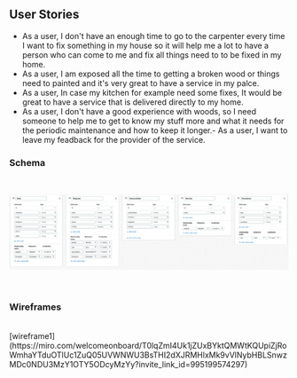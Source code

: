 ## User Stories
- As a user, I don't have an enough time to go to the carpenter every time I want to fix something in my house so it will help me a lot to have a person who can come to me and fix all things need to to be fixed in my home.
- As a user, I am exposed all the time to getting a broken wood or things need to painted and it's very great to have a service in my palce.
- As a user, In case my kitchen for example need some fixes, It would be great to have a service that is delivered directly to my home.
- As a user, I don't have a good experience with woods, so I need someone to help me to get to know my stuff more and what it needs for the periodic maintenance and how to keep it longer.- As a user, I want to leave my feadback for the provider of the service.

### Schema

<br>

![schema](prep/schema.png)

<br>

### Wireframes

<br>
[wireframe1](https://miro.com/welcomeonboard/T0lqZmI4Uk1jZUxBYktQMWtKQUpiZjRoWmhaYTduOTlUc1ZuQ05UVWNWU3BsTHI2dXJRMHlxMk9vVlNybHBLSnwzMDc0NDU3MzY1OTY5ODcyMzYy?invite_link_id=995199574297)

